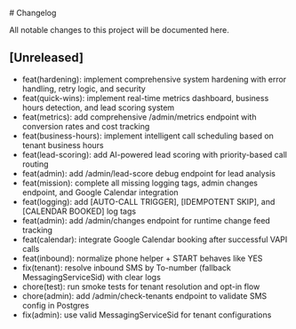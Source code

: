 \# Changelog

All notable changes to this project will be documented here.

## [Unreleased]
- feat(hardening): implement comprehensive system hardening with error handling, retry logic, and security
- feat(quick-wins): implement real-time metrics dashboard, business hours detection, and lead scoring system
- feat(metrics): add comprehensive /admin/metrics endpoint with conversion rates and cost tracking
- feat(business-hours): implement intelligent call scheduling based on tenant business hours
- feat(lead-scoring): add AI-powered lead scoring with priority-based call routing
- feat(admin): add /admin/lead-score debug endpoint for lead analysis
- feat(mission): complete all missing logging tags, admin changes endpoint, and Google Calendar integration
- feat(logging): add [AUTO-CALL TRIGGER], [IDEMPOTENT SKIP], and [CALENDAR BOOKED] log tags
- feat(admin): add /admin/changes endpoint for runtime change feed tracking
- feat(calendar): integrate Google Calendar booking after successful VAPI calls
- feat(inbound): normalize phone helper + START behaves like YES
- fix(tenant): resolve inbound SMS by To-number (fallback MessagingServiceSid) with clear logs
- chore(test): run smoke tests for tenant resolution and opt-in flow
- chore(admin): add /admin/check-tenants endpoint to validate SMS config in Postgres
- fix(admin): use valid MessagingServiceSid for tenant configurations

